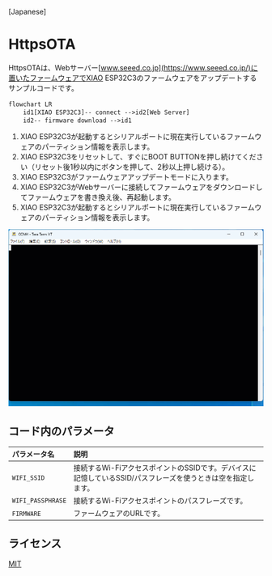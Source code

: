 [Japanese]

# HttpsOTA

HttpsOTAは、Webサーバー[www.seeed.co.jp](https://www.seeed.co.jp/)に置いたファームウェアでXIAO ESP32C3のファームウェアをアップデートするサンプルコードです。

```mermaid
flowchart LR
    id1[XIAO ESP32C3]-- connect -->id2[Web Server]
    id2-- firmware download -->id1
```

1. XIAO ESP32C3が起動するとシリアルポートに現在実行しているファームウェアのパーティション情報を表示します。
2. XIAO ESP32C3をリセットして、すぐにBOOT BUTTONを押し続けてください（リセット後1秒以内にボタンを押して、2秒以上押し続ける）。
3. XIAO ESP32C3がファームウェアアップデートモードに入ります。
4. XIAO ESP32C3がWebサーバーに接続してファームウェアをダウンロードしてファームウェアを書き換え後、再起動します。
5. XIAO ESP32C3が起動するとシリアルポートに現在実行しているファームウェアのパーティション情報を表示します。

<img src="../../../media/11.gif" width="600">

## コード内のパラメータ

| パラメータ名 | 説明 |
| :--- | :--- |
| `WIFI_SSID` | 接続するWi-FiアクセスポイントのSSIDです。デバイスに記憶しているSSID/パスフレーズを使うときは空を指定します。 |
| `WIFI_PASSPHRASE` | 接続するWi-Fiアクセスポイントのパスフレーズです。 |
| `FIRMWARE` | ファームウェアのURLです。 |

## ライセンス

[MIT](LICENSE.txt)
